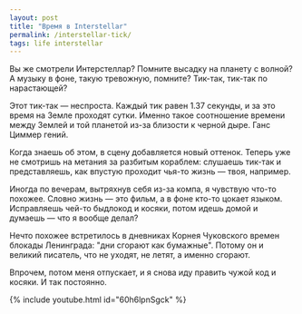 ```yaml
---
layout: post
title: "Время в Interstellar"
permalink: /interstellar-tick/
tags: life interstellar
---
```


Вы же смотрели Интерстеллар? Помните высадку на планету с волной? А музыку в
фоне, такую тревожную, помните? Тик-так, тик-так по нарастающей?

Этот тик-так — неспроста. Каждый тик равен 1.37 секунды, и за это время на Земле
проходят сутки. Именно такое соотношение времени между Землей и той планетой
из-за близости к черной дыре. Ганс Циммер гений.

Когда знаешь об этом, в сцену добавляется новый оттенок. Теперь уже не смотришь
на метания за разбитым кораблем: слушаешь тик-так и представляешь, как впустую
проходит чья-то жизнь — твоя, например.

Иногда по вечерам, вытряхнув себя из-за компа, я чувствую что-то похожее. Словно
жизнь — это фильм, а в фоне кто-то цокает языком. Исправляешь чей-то быдлокод и
косяки, потом идешь домой и думаешь — что я вообще делал?

Нечто похожее встретилось в дневниках Корнея Чуковского времен блокады
Ленинграда: "дни сгорают как бумажные". Потому он и великий писатель, что не
уходят, не летят, а именно сгорают.

Впрочем, потом меня отпускает, и я снова иду править чужой код и косяки. И так
постоянно.

{% include youtube.html id="60h6lpnSgck" %}
